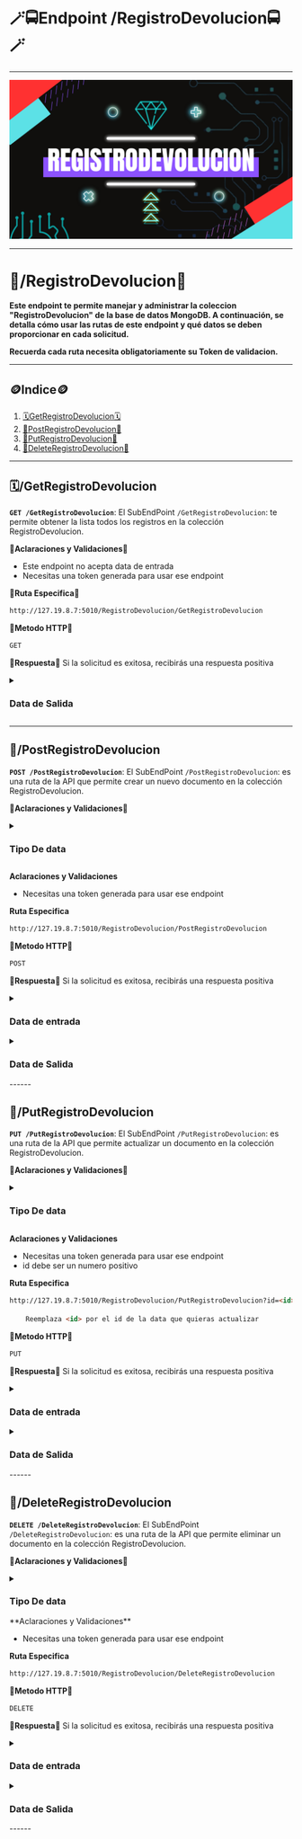 # **🪄🚍Endpoint /RegistroDevolucion🚍🪄**

------

![](https://github.com/JuanJoseDuranRinconCAMPUS2/MongoAlquiler/blob/main/imgs/proyecto1%23%20(4).png?raw=true)

------

# 📆/**RegistroDevolucion**📆

**Este endpoint te permite manejar y administrar la coleccion "RegistroDevolucion" de la base de datos MongoDB. A continuación, se detalla cómo usar las rutas de este endpoint  y qué datos se deben proporcionar en cada solicitud.**

**Recuerda cada ruta necesita obligatoriamente su Token de validacion.**

------
## 🪙**Indice**🪙
1. [🗓️GetRegistroDevolucion🗓️](#%EF%B8%8Fgetregistrodevolucion) 
2. [🚨PostRegistroDevolucion🚨](#postregistrodevolucion)
3. [🛃PutRegistroDevolucion🛃](#putregistrodevolucion) 
4. [💢DeleteRegistroDevolucion💢](#deleteregistrodevolucion) 
------

## 🗓️/GetRegistroDevolucion

**`GET /GetRegistroDevolucion`**: El SubEndPoint `/GetRegistroDevolucion`: te permite obtener la lista todos los registros en la colección RegistroDevolucion.

🚨**Aclaraciones y Validaciones**🚨

- Este endpoint no acepta data de entrada
- Necesitas una token generada para usar ese endpoint

🔗**Ruta Especifica🔗**

```html
http://127.19.8.7:5010/RegistroDevolucion/GetRegistroDevolucion
```
**🧧Metodo HTTP🧧**

```html
GET
```

🎫**Respuesta**🎫
Si la solicitud es exitosa, recibirás una respuesta positiva

  <details>
    <summary> <h3> Data de Salida </h3></summary> 
    [ <br>
      {<br>
        "_id": 1,<br>
        "ID_Registro": 1,<br>
        "alquiler_id": 1,<br>
        "empleado_id": 2,<br>
        "Fecha_Devolucion": "2023-04-07T12:00:00.000Z",<br>
        "Combustible_Devuelto": 2.5,<br>
        "Kilometraje_Devuelto": 1566,<br>
        "Monto_Adicional": 100000<br>
      },<br>
      {<br>
        "_id": 2,<br>
        "ID_Registro": 2,<br>
        "alquiler_id": 4,<br>
        "empleado_id": 3,<br>
        "Fecha_Devolucion": "2023-05-03T12:00:00.000Z",<br>
        "Combustible_Devuelto": 11.5,<br>
        "Kilometraje_Devuelto": 2000,<br>
        "Monto_Adicional": 20000<br>
      },<br>
      {<br>
        "_id": 3,<br>
        "ID_Registro": 3,<br>
        "alquiler_id": 5,<br>
        "empleado_id": 1,<br>
        "Fecha_Devolucion": "2023-03-07T12:00:00.000Z",<br>
        "Combustible_Devuelto": 6.5,<br>
        "Kilometraje_Devuelto": 1250,<br>
        "Monto_Adicional": 100<br>
      },<br>
      {<br>
        "_id": 4,<br>
        "ID_Registro": 4,<br>
        "alquiler_id": 2,<br>
        "empleado_id": 3,<br>
        "Fecha_Devolucion": "2023-07-07T12:00:00.000Z",<br>
        "Combustible_Devuelto": 9.5,<br>
        "Kilometraje_Devuelto": 2566,<br>
        "Monto_Adicional": 20500<br>
      },<br>
      {<br>
        "_id": 5,<br>
        "ID_Registro": 5,<br>
        "alquiler_id": 5,<br>
        "empleado_id": 1,<br>
        "Fecha_Devolucion": "2023-11-11T12:00:00.000Z",<br>
        "Combustible_Devuelto": 0.5,<br>
        "Kilometraje_Devuelto": 2500,<br>
        "Monto_Adicional": 50000<br>
      },<br>
      {<br>
        "_id": 6,<br>
        "ID_Registro": 6,<br>
        "alquiler_id": 2,<br>
        "empleado_id": 2,<br>
        "Fecha_Devolucion": "2023-02-11T00:00:00.000Z",<br>
        "Combustible_Devuelto": 2.5,<br>
        "Kilometraje_Devuelto": 1566,<br>
        "Monto_Adicional": 100000<br>
      }<br>
    ]
</details>

------

## 🚨/PostRegistroDevolucion

**`POST /PostRegistroDevolucion`**: El SubEndPoint  `/PostRegistroDevolucion`: es una ruta de la API que permite crear un nuevo documento en la colección RegistroDevolucion.

🚨**Aclaraciones y Validaciones**🚨

  <details>
    <summary> <h3> Tipo De data </h3></summary>
    <strong>identificacion_RegistroDev:</strong> Número entero (int) que identifica de manera única el registro de devolución.<br>
    <strong>identificacion_Alquiler:</strong> Número entero (int) que identifica de manera única el alquiler asociado a la devolución.<br>
    <strong>identificacion_Empleado:</strong> Número entero (int) que identifica de manera única el empleado responsable de la devolución.<br>
    <strong>fecha_Dev:</strong> Fecha en formato de cadena (string) que representa la fecha de la devolución (ejemplo: "2023-01-01").<br>
    <strong>combustible_Dev:</strong> Número decimal (float) que indica la cantidad de combustible entregado en la devolución.<br>
    <strong>kilometraje_Dev:</strong> Número entero (int) que representa el kilometraje registrado en la devolución.<br>
    <strong>monto_Superior:</strong> Número decimal (float) que indica el monto adicional aplicado en la devolución.<br>
</details>



**Aclaraciones y Validaciones**

- Necesitas una token generada para usar ese endpoint


**Ruta Especifica**

```html
http://127.19.8.7:5010/RegistroDevolucion/PostRegistroDevolucion
```
**🧧Metodo HTTP🧧**

```html
POST
```
🎫**Respuesta**🎫
Si la solicitud es exitosa, recibirás una respuesta positiva

   <details>
    <summary> <h3> Data de entrada </h3></summary> 
  	{ <br>
        "identificacion_RegistroDev": 6,<br>
        "identificacion_Alquiler": 1,<br>
        "identificacion_Empleado": 2,<br>
        "fecha_Dev": "2023-01-01",<br>
        "combustible_Dev": 2.5,<br>
        "kilometraje_Dev": 1566,<br>
        "monto_Superior": 100000<br>
    }
 </details>



<details>
    <summary> <h3> Data de Salida </h3></summary> 
  	{<br>
    	status: 200, <br>
    	message: "Data eniada Correctamente"<br>
    }
   </details>
------


## 🛃/PutRegistroDevolucion

**`PUT /PutRegistroDevolucion`**: El SubEndPoint  `/PutRegistroDevolucion`: es una ruta de la API que permite actualizar un documento en la colección RegistroDevolucion.

🚨**Aclaraciones y Validaciones**🚨

  <details>
    <summary> <h3> Tipo De data </h3></summary>
      <strong>identificacion_Alquiler:</strong> Número entero (int) que identifica de manera única el alquiler asociado a la devolución.<br>
    <strong>identificacion_Empleado:</strong> Número entero (int) que identifica de manera única el empleado responsable de la devolución.<br>
    <strong>fecha_Dev:</strong> Fecha en formato de cadena (string) que representa la fecha de la devolución (ejemplo: "2023-01-01").<br>
    <strong>combustible_Dev:</strong> Número decimal (float) que indica la cantidad de combustible entregado en la devolución.<br>
    <strong>kilometraje_Dev:</strong> Número entero (int) que representa el kilometraje registrado en la devolución.<br>
    <strong>monto_Superior:</strong> Número decimal (float) que indica el monto adicional aplicado en la devolución.<br>
</details>



**Aclaraciones y Validaciones**

- Necesitas una token generada para usar ese endpoint
- id debe ser un numero positivo

**Ruta Especifica**

```html
http://127.19.8.7:5010/RegistroDevolucion/PutRegistroDevolucion?id=<id>
    
    Reemplaza <id> por el id de la data que quieras actualizar
```
**🧧Metodo HTTP🧧**

```html
PUT 
```
🎫**Respuesta**🎫
Si la solicitud es exitosa, recibirás una respuesta positiva

   <details>
    <summary> <h3> Data de entrada </h3></summary> 
  	{<br>
        "identificacion_Alquiler": 2,<br>
        "identificacion_Empleado": 2,<br>
        "fecha_Dev": "2023-02-11",<br>
        "combustible_Dev": 2.5,<br>
        "kilometraje_Dev": 1566,<br>
        "monto_Superior": 100000<br>
    }
 </details>


<details>
    <summary> <h3> Data de Salida </h3></summary> 
  	{<br>
    	status: 200, <br>
    	message: "Documento actualizado correctamente"<br>
    }
   </details>
------


## 💢/DeleteRegistroDevolucion

**`DELETE /DeleteRegistroDevolucion`**: El SubEndPoint  `/DeleteRegistroDevolucion`: es una ruta de la API que permite eliminar un documento en la colección RegistroDevolucion.

🚨**Aclaraciones y Validaciones**🚨

  <details>
    <summary> <h3> Tipo De data </h3></summary>
    <strong>id:</strong> Id del alquiler a borrar (string) [debe ser un numero dentro de un string ejem: "3"]
</details>
**Aclaraciones y Validaciones**

- Necesitas una token generada para usar ese endpoint

**Ruta Especifica**

```html
http://127.19.8.7:5010/RegistroDevolucion/DeleteRegistroDevolucion
```
**🧧Metodo HTTP🧧**

```html
DELETE 
```
🎫**Respuesta**🎫
Si la solicitud es exitosa, recibirás una respuesta positiva

   <details>
    <summary> <h3> Data de entrada </h3></summary> 
  	{<br>
        "id": "10"<br>
}
 </details>

<details>
    <summary> <h3> Data de Salida </h3></summary> 
  	{<br>
    	status: 200, <br>
    	message: "Documento ha sido eliminado correctamente"<br>
    }
   </details>
------
